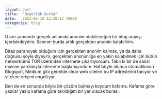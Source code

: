 ```yaml
---
layout: post
title:  "Özgürlük Burda"
date:   2021-06-18 12:28:12 +0000
categories: blog 
---
```


Uzun zamandır gerçek anlamda anonim olabileceğim bir blog arayışı içerisindeydim.
Sanırım burda artık gerçekten anonim kalabilirim.

Biraz paranoyak olduğum için gerçekten anonim kalmak, ya da daha doğrusu şöyle diyeyim, gerçekten anonimliğe en yakın kalabilmek için bütün networkümü TOR üzerinden internete çıkartıyordum.
Tabii ki bir de sanal makine yardımıyla internete bağlanıyordum. Hal böyle olunca otomatikman Blogspot, Medium gibi genelde clear web siteleri bu IP adreslerini tanıyor ve sitelere erişimi engelliyor.

Ben de en sonunda böyle bir çözüm bulmayı koydum kafama. Kafama göre yazılar yazıp kafama göre takıldığım bir yer olacak burası.

